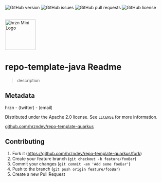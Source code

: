 ![GitHub version](https://img.shields.io/github/v/release/hrzndev/repo-template-quarkus?include_prereleases&sort=semver&style=flat-square)
![GitHub issues](https://img.shields.io/github/issues-raw/hrzndev/repo-template-quarkus?style=flat-square)
![GitHub pull requests](https://img.shields.io/github/issues-pr/hrzndev/repo-template-quarkus?style=flat-square)
![GitHub license](https://img.shields.io/github/license/hrzndev/repo-template-quarkus?style=flat-square)

<br/>

<div><img src="https://i.ibb.co/xHPdzKf/hrzn-favicon-1.png" alt="hrzn Mini Logo" width="100vw"/></div>

# repo-template-java Readme

> description

## Metadata

hrzn - (twitter) - (email)

Distributed under the Apache 2.0 license. See ``LICENSE`` for more information.

[github.com/hrzndev/repo-template-quarkus](https://github.com/hrzndev/repo-template-quarkus)

## Contributing

1. Fork it (<https://github.com/hrzndev/repo-template-quarkus/fork>)
2. Create your feature branch (`git checkout -b feature/fooBar`)
3. Commit your changes (`git commit -am 'Add some fooBar'`)
4. Push to the branch (`git push origin feature/fooBar`)
5. Create a new Pull Request
